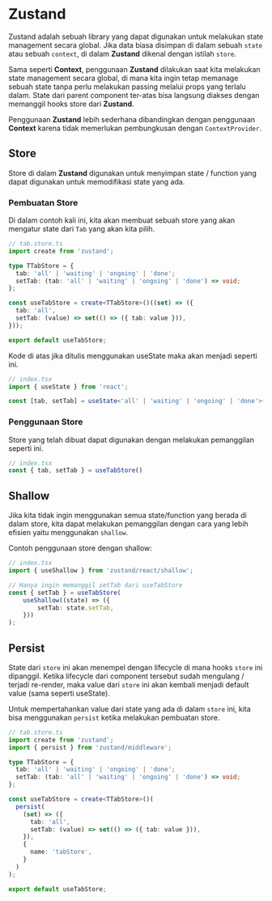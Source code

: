 # Zustand

Zustand adalah sebuah library yang dapat digunakan untuk melakukan state management secara global. Jika data biasa disimpan di dalam sebuah `state` atau sebuah `context`, di dalam **Zustand** dikenal dengan istilah `store`.

Sama seperti **Context**, penggunaan **Zustand** dilakukan saat kita melakukan state management secara global, di mana kita ingin tetap memanage sebuah state tanpa perlu melakukan passing melalui props yang terlalu dalam. State dari parent component ter-atas bisa langsung diakses dengan memanggil hooks store dari **Zustand**.

Penggunaan **Zustand** lebih sederhana dibandingkan dengan penggunaan **Context** karena tidak memerlukan pembungkusan dengan `ContextProvider`.

## Store

Store di dalam **Zustand** digunakan untuk menyimpan state / function yang dapat digunakan untuk memodifikasi state yang ada.

### Pembuatan Store

Di dalam contoh kali ini, kita akan membuat sebuah store yang akan mengatur state dari `Tab` yang akan kita pilih.

```typescript
// tab.store.ts
import create from 'zustand';

type TTabStore = {
  tab: 'all' | 'waiting' | 'ongoing' | 'done';
  setTab: (tab: 'all' | 'waiting' | 'ongoing' | 'done') => void;
};

const useTabStore = create<TTabStore>()((set) => ({
  tab: 'all',
  setTab: (value) => set(() => ({ tab: value })),
}));

export default useTabStore;
```

Kode di atas jika ditulis menggunakan useState maka akan menjadi seperti ini.

```typescript
// index.tsx
import { useState } from 'react';

const [tab, setTab] = useState<'all' | 'waiting' | 'ongoing' | 'done'>('all');
```

### Penggunaan Store

Store yang telah dibuat dapat digunakan dengan melakukan pemanggilan seperti ini.

```typescript
// index.tsx
const { tab, setTab } = useTabStore()
```

## Shallow

Jika kita tidak ingin menggunakan semua state/function yang berada di dalam store, kita dapat melakukan pemanggilan dengan cara yang lebih efisien yaitu menggunakan `shallow`.

Contoh penggunaan store dengan shallow:

```typescript
// index.tsx
import { useShallow } from 'zustand/react/shallow';

// Hanya ingin memanggil setTab dari useTabStore
const { setTab } = useTabStore(
    useShallow((state) => ({
        setTab: state.setTab,
    }))
);
```

## Persist

State dari `store` ini akan menempel dengan lifecycle di mana hooks `store` ini dipanggil. Ketika lifecycle dari component tersebut sudah mengulang / terjadi re-render, maka value dari `store` ini akan kembali menjadi default value (sama seperti useState).

Untuk mempertahankan value dari state yang ada di dalam `store` ini, kita bisa menggunakan `persist` ketika melakukan pembuatan store.

```typescript
// tab.store.ts
import create from 'zustand';
import { persist } from 'zustand/middleware';

type TTabStore = {
  tab: 'all' | 'waiting' | 'ongoing' | 'done';
  setTab: (tab: 'all' | 'waiting' | 'ongoing' | 'done') => void;
};

const useTabStore = create<TTabStore>()(
  persist(
    (set) => ({
      tab: 'all',
      setTab: (value) => set(() => ({ tab: value })),
    }),
    {
      name: 'tabStore',
    }
  )
);

export default useTabStore;
```

